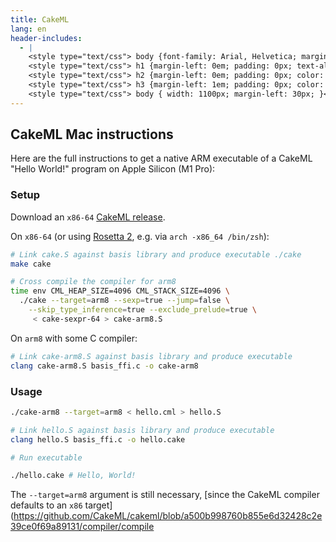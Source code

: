 ```yaml
---
title: CakeML
lang: en
header-includes:
  - |
    <style type="text/css"> body {font-family: Arial, Helvetica; margin-left: 5em; font-size: large;} </style>
    <style type="text/css"> h1 {margin-left: 0em; padding: 0px; text-align: center} </style>
    <style type="text/css"> h2 {margin-left: 0em; padding: 0px; color: #580909} </style>
    <style type="text/css"> h3 {margin-left: 1em; padding: 0px; color: #C05001;} </style>
    <style type="text/css"> body { width: 1100px; margin-left: 30px; }</style>
---
```


## CakeML Mac instructions

Here are the full instructions to get a native ARM executable of a CakeML "Hello World!" program on Apple Silicon (M1 Pro):

### Setup

Download an `x86-64` [CakeML release](https://github.com/CakeML/cakeml/releases).

On `x86-64` (or using [Rosetta 2](https://support.apple.com/en-gb/guide/security/secebb113be1/web), e.g. via `arch -x86_64 /bin/zsh`):
```sh
# Link cake.S against basis library and produce executable ./cake
make cake

# Cross compile the compiler for arm8
time env CML_HEAP_SIZE=4096 CML_STACK_SIZE=4096 \
  ./cake --target=arm8 --sexp=true --jump=false \
    --skip_type_inference=true --exclude_prelude=true \
     < cake-sexpr-64 > cake-arm8.S
```

On `arm8` with some C compiler:
```sh
# Link cake-arm8.S against basis library and produce executable
clang cake-arm8.S basis_ffi.c -o cake-arm8
```

### Usage

```sh
./cake-arm8 --target=arm8 < hello.cml > hello.S

# Link hello.S against basis library and produce executable
clang hello.S basis_ffi.c -o hello.cake

# Run executable

./hello.cake # Hello, World!
```

The `--target=arm8` argument is still necessary, [since the CakeML compiler defaults to an `x86` target](https://github.com/CakeML/cakeml/blob/a500b998760b855e6d32428c2e39ce0f69a89131/compiler/compile
